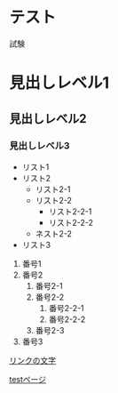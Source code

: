 # テスト

試験

# 見出しレベル1
## 見出しレベル2
### 見出しレベル3
- リスト1
- リスト2
  - リスト2-1
  - リスト2-2
    - リスト2-2-1
    - リスト2-2-2
  - ネスト2-2
- リスト3

1. 番号1
1. 番号2
    1. 番号2-1
    1. 番号2-2
        1. 番号2-2-1
        1. 番号2-2-2
    1. 番号2-3
1. 番号3

[リンクの文字](https://www.google.co.jp/)

[testページ](./test.html)
